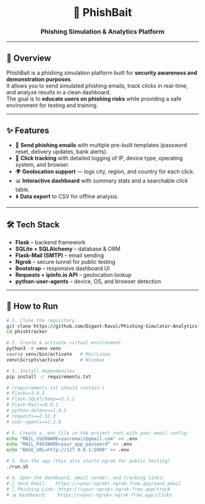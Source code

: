 <h1 align="center">🎣 PhishBait</h1>
<h3 align="center">Phishing Simulation & Analytics Platform</h3>

---

## 📖 Overview
PhishBait is a phishing simulation platform built for **security awareness and demonstration purposes**.  
It allows you to send simulated phishing emails, track clicks in real-time, and analyze results in a clean dashboard.  
The goal is to **educate users on phishing risks** while providing a safe environment for testing and training.  

---

## ✨ Features
- 📩 **Send phishing emails** with multiple pre-built templates (password reset, delivery updates, bank alerts).  
- 🎯 **Click tracking** with detailed logging of IP, device type, operating system, and browser.  
- 🌍 **Geolocation support** — logs city, region, and country for each click.  
- 📊 **Interactive dashboard** with summary stats and a searchable click table.  
- ⬇️ **Data export** to CSV for offline analysis.  

---

## 🛠️ Tech Stack
- **Flask** – backend framework  
- **SQLite + SQLAlchemy** – database & ORM  
- **Flask-Mail (SMTP)** – email sending  
- **Ngrok** – secure tunnel for public testing  
- **Bootstrap** – responsive dashboard UI  
- **Requests + ipinfo.io API** – geolocation lookup  
- **python-user-agents** – device, OS, and browser detection  

---
## 🚀 How to Run

```bash
# 1. Clone the repository
git clone https://github.com/Digant-Raval/Phishing-Simulator-Analytics-Platform.git
cd phishtracker

# 2. Create & activate virtual environment
python3 -m venv venv
source venv/bin/activate   # Mac/Linux
venv\Scripts\activate      # Windows

# 3. Install dependencies
pip install -r requirements.txt

# (requirements.txt should contain:)
# Flask==3.0.3
# Flask-SQLAlchemy==3.1.1
# Flask-Mail==0.9.1
# python-dotenv==1.0.1
# requests==2.32.3
# user-agents==2.2.0

# 4. Create a .env file in the project root with your email config:
echo "MAIL_USERNAME=youremail@gmail.com" >> .env
echo "MAIL_PASSWORD=your_app_password" >> .env
echo "BASE_URL=http://127.0.0.1:5000" >> .env

# 5. Run the app (this also starts ngrok for public testing)
./run.sh

# 6. Open the dashboard, email sender, and tracking links:
# 📩 Send Email:   https://<your-ngrok>.ngrok-free.app/send_email
# 🎯 Phishing Link: https://<your-ngrok>.ngrok-free.app/track
# 📊 Dashboard:    https://<your-ngrok>.ngrok-free.app/clicks
